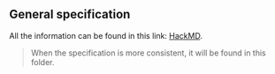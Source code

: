 ## General specification

All the information can be found in this link: [HackMD](https://hackmd.io/-M4X8KpuTJmhIxZobKLnnQ).

> When the specification is more consistent, it will be found in this folder.
